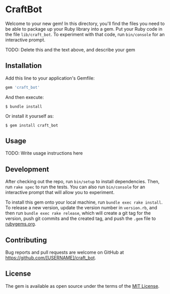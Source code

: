 # CraftBot

Welcome to your new gem! In this directory, you'll find the files you need to be able to package up your Ruby library into a gem. Put your Ruby code in the file `lib/craft_bot`. To experiment with that code, run `bin/console` for an interactive prompt.

TODO: Delete this and the text above, and describe your gem

## Installation

Add this line to your application's Gemfile:

```ruby
gem 'craft_bot'
```

And then execute:

    $ bundle install

Or install it yourself as:

    $ gem install craft_bot

## Usage

TODO: Write usage instructions here

## Development

After checking out the repo, run `bin/setup` to install dependencies. Then, run `rake spec` to run the tests. You can also run `bin/console` for an interactive prompt that will allow you to experiment.

To install this gem onto your local machine, run `bundle exec rake install`. To release a new version, update the version number in `version.rb`, and then run `bundle exec rake release`, which will create a git tag for the version, push git commits and the created tag, and push the `.gem` file to [rubygems.org](https://rubygems.org).

## Contributing

Bug reports and pull requests are welcome on GitHub at https://github.com/[USERNAME]/craft_bot.

## License

The gem is available as open source under the terms of the [MIT License](https://opensource.org/licenses/MIT).

